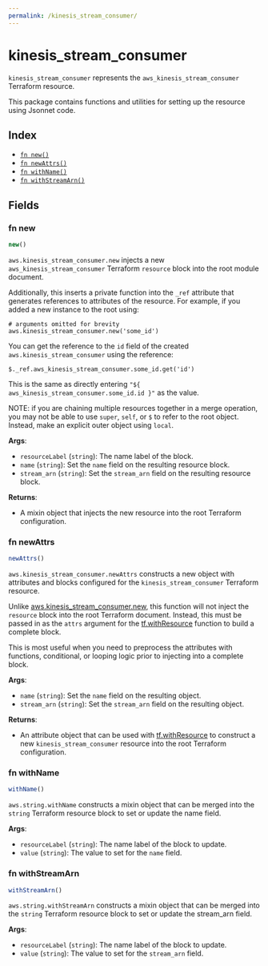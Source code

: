 ```yaml
---
permalink: /kinesis_stream_consumer/
---
```


# kinesis_stream_consumer

`kinesis_stream_consumer` represents the `aws_kinesis_stream_consumer` Terraform resource.



This package contains functions and utilities for setting up the resource using Jsonnet code.


## Index

* [`fn new()`](#fn-new)
* [`fn newAttrs()`](#fn-newattrs)
* [`fn withName()`](#fn-withname)
* [`fn withStreamArn()`](#fn-withstreamarn)

## Fields

### fn new

```ts
new()
```


`aws.kinesis_stream_consumer.new` injects a new `aws_kinesis_stream_consumer` Terraform `resource`
block into the root module document.

Additionally, this inserts a private function into the `_ref` attribute that generates references to attributes of the
resource. For example, if you added a new instance to the root using:

    # arguments omitted for brevity
    aws.kinesis_stream_consumer.new('some_id')

You can get the reference to the `id` field of the created `aws.kinesis_stream_consumer` using the reference:

    $._ref.aws_kinesis_stream_consumer.some_id.get('id')

This is the same as directly entering `"${ aws_kinesis_stream_consumer.some_id.id }"` as the value.

NOTE: if you are chaining multiple resources together in a merge operation, you may not be able to use `super`, `self`,
or `$` to refer to the root object. Instead, make an explicit outer object using `local`.

**Args**:
  - `resourceLabel` (`string`): The name label of the block.
  - `name` (`string`): Set the `name` field on the resulting resource block.
  - `stream_arn` (`string`): Set the `stream_arn` field on the resulting resource block.

**Returns**:
- A mixin object that injects the new resource into the root Terraform configuration.


### fn newAttrs

```ts
newAttrs()
```


`aws.kinesis_stream_consumer.newAttrs` constructs a new object with attributes and blocks configured for the `kinesis_stream_consumer`
Terraform resource.

Unlike [aws.kinesis_stream_consumer.new](#fn-new), this function will not inject the `resource`
block into the root Terraform document. Instead, this must be passed in as the `attrs` argument for the
[tf.withResource](https://github.com/tf-libsonnet/core/tree/main/docs#fn-withresource) function to build a complete block.

This is most useful when you need to preprocess the attributes with functions, conditional, or looping logic prior to
injecting into a complete block.

**Args**:
  - `name` (`string`): Set the `name` field on the resulting object.
  - `stream_arn` (`string`): Set the `stream_arn` field on the resulting object.

**Returns**:
  - An attribute object that can be used with [tf.withResource](https://github.com/tf-libsonnet/core/tree/main/docs#fn-withresource) to construct a new `kinesis_stream_consumer` resource into the root Terraform configuration.


### fn withName

```ts
withName()
```

`aws.string.withName` constructs a mixin object that can be merged into the `string`
Terraform resource block to set or update the name field.



**Args**:
  - `resourceLabel` (`string`): The name label of the block to update.
  - `value` (`string`): The value to set for the `name` field.


### fn withStreamArn

```ts
withStreamArn()
```

`aws.string.withStreamArn` constructs a mixin object that can be merged into the `string`
Terraform resource block to set or update the stream_arn field.



**Args**:
  - `resourceLabel` (`string`): The name label of the block to update.
  - `value` (`string`): The value to set for the `stream_arn` field.
